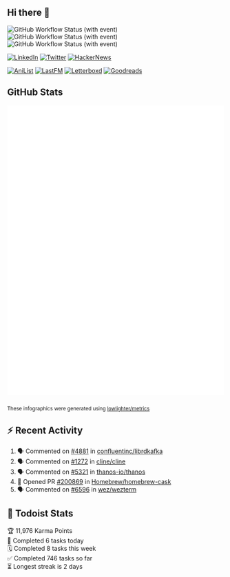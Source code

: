 ## Hi there 👋

![GitHub Workflow Status (with event)](https://img.shields.io/github/actions/workflow/status/PrayagS/PrayagS/metrics.yml?style=plastic&label=GitHub%20metrics)
![GitHub Workflow Status (with event)](https://img.shields.io/github/actions/workflow/status/PrayagS/PrayagS/github-recent-activity.yml?style=plastic&label=GitHub%20recent%20activity)
![GitHub Workflow Status (with event)](https://img.shields.io/github/actions/workflow/status/PrayagS/PrayagS/todoist.yml?style=plastic&label=Todoist%20activity)

[![LinkedIn](https://img.shields.io/badge/linkedin-%231E77B5.svg?&style=flat&logo=linkedin&logoColor=white)](https://linkedin.com/in/prayag-savsani)
[![Twitter](https://img.shields.io/badge/twitter-%2300acee.svg?&style=flat&logo=twitter&logoColor=white)](https://twitter.com/PrayagSavsani)
[![HackerNews](https://img.shields.io/hackernews/user-karma/PrayagS?style=flat&logo=ycombinator&logoColor=%23f0652f&labelColor=%23ffffff&color=%23f0652f)](https://news.ycombinator.com/user?id=PrayagS)

[![AniList](https://img.shields.io/badge/%20Prayagmatic-%2520?logo=anilist&logoColor=%2302A9FF&color=%23ffffff)](https://anilist.co/user/Prayagmatic/)
[![LastFM](https://img.shields.io/badge/%20PrayagS527-%2520?logo=lastdotfm&logoColor=%23ffffff&color=%23d51007)](https://www.last.fm/user/PrayagS527)
[![Letterboxd](https://img.shields.io/badge/%20Prayagmatic-%2520?logo=letterboxd&logoColor=%23202830&color=%23ffffff)](https://letterboxd.com/Prayagmatic/)
[![Goodreads](https://img.shields.io/badge/%20Prayagmatic-%2520?logo=goodreads&logoColor=%2375420e&color=%23e9e5cd)](https://www.goodreads.com/user/show/170988088-prayagmatic)

## GitHub Stats

![](./col1.metrics.svg)

<sub>These infographics were generated using [lowlighter/metrics](https://github.com/lowlighter/metrics)</sub>

## :zap: Recent Activity

<!--START_SECTION:activity-->
1. 🗣 Commented on [#4881](https://github.com/confluentinc/librdkafka/issues/4881#issuecomment-2674597680) in [confluentinc/librdkafka](https://github.com/confluentinc/librdkafka)
2. 🗣 Commented on [#1272](https://github.com/cline/cline/issues/1272#issuecomment-2660889626) in [cline/cline](https://github.com/cline/cline)
3. 🗣 Commented on [#5321](https://github.com/thanos-io/thanos/issues/5321#issuecomment-2650007769) in [thanos-io/thanos](https://github.com/thanos-io/thanos)
4. 💪 Opened PR [#200869](https://github.com/Homebrew/homebrew-cask/pull/200869) in [Homebrew/homebrew-cask](https://github.com/Homebrew/homebrew-cask)
5. 🗣 Commented on [#6596](https://github.com/wez/wezterm/issues/6596#issuecomment-2621587446) in [wez/wezterm](https://github.com/wez/wezterm)
<!--END_SECTION:activity-->

## :memo: Todoist Stats

<!-- TODO-IST:START -->
🏆  11,976 Karma Points           
🌸  Completed 6 tasks today           
🗓  Completed 8 tasks this week           
✅  Completed 746 tasks so far           
⏳  Longest streak is 2 days
<!-- TODO-IST:END -->
